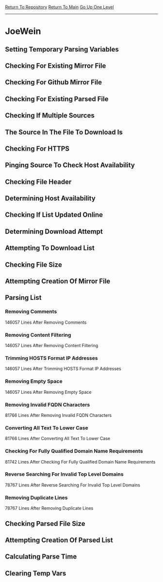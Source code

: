 [Return To Repository](https://github.com/deathbybandaid/piholeparser/)
[Return To Main](https://github.com/deathbybandaid/piholeparser/blob/master/RecentRunLogs/Mainlog.md)
[Go Up One Level](https://github.com/deathbybandaid/piholeparser/blob/master/RecentRunLogs/TopLevelScripts/30-Processing-External-Blacklists.md)
____________________________________
# JoeWein
## Setting Temporary Parsing Variables
## Checking For Existing Mirror File
## Checking For Github Mirror File
## Checking For Existing Parsed File
## Checking If Multiple Sources
## The Source In The File To Download Is
## Checking For HTTPS
## Pinging Source To Check Host Availability
## Checking File Header
## Determining Host Availability
## Checking If List Updated Online
## Determining Download Attempt
## Attempting To Download List
## Checking File Size
## Attempting Creation Of Mirror File
## Parsing List
### Removing Comments
146057 Lines After Removing Comments
### Removing Content Filtering
146057 Lines After Removing Content Filtering
### Trimming HOSTS Format IP Addresses
146057 Lines After Trimming HOSTS Format IP Addresses
### Removing Empty Space
146057 Lines After Removing Empty Space
### Removing Invalid FQDN Characters
81766 Lines After Removing Invalid FQDN Characters
### Converting All Text To Lower Case
81766 Lines After Converting All Text To Lower Case
### Checking For Fully Qualified Domain Name Requirements
81742 Lines After Checking For Fully Qualified Domain Name Requirements
### Reverse Searching For Invalid Top Level Domains
78767 Lines After Reverse Searching For Invalid Top Level Domains
### Removing Duplicate Lines
78767 Lines After Removing Duplicate Lines
## Checking Parsed File Size
## Attempting Creation Of Parsed List
## Calculating Parse Time
## Clearing Temp Vars
